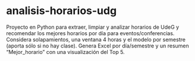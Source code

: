 # analisis-horarios-udg
Proyecto en Python para extraer, limpiar y analizar horarios de UdeG y recomendar los mejores horarios por día para eventos/conferencias. Considera solapamientos, una ventana 4 horas y el modelo por semestre (aporta sólo si no hay clase). Genera Excel por día/semestre y un resumen “Mejor_horario” con una visualización del Top 5.
